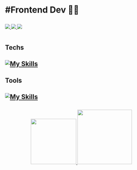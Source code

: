 # #Frontend Dev 🦄🌈
  
  ##
  <!--Para colocar as redes sociais
       https://dev.to/envoy_/150-badges-for-github-pnk tem imagens das redes, só fazer copy-past no src-->
  
 <div> 
  <a href="https://github.com/mellcosta" target="_blank">
         <img src="https://img.shields.io/badge/GitHub-100000?style=for-the-badge&logo=github&logoColor=white" target="_blank">
  </a>   
  <a href="https://www.linkedin.com/in/melissa-costa-71300a209?lipi=urn%3Ali%3Apage%3Ad_flagship3_profile_view_base_contact_details%3B2Df9dEU7Rl%2BWugKmLgwQfQ%3D%3D" target="_blank">
         <img src="https://img.shields.io/badge/-LinkedIn-%230077B5?style=for-the-badge&logo=linkedin&logoColor=white" target="_blank">
  </a>
        <a href="https://my-portfolio-mellcostas-projects.vercel.app/" target="_blank">
               <img src="https://img.shields.io/badge/website-000000?style=for-the-badge&logo=About.me&logoColor=white" target="_blank">
        </a>
</div>  

<!-- Imagens das linguagens utilizadas
       no devicon tem todas as linguagens-->
  <div style="display: inline_block"><br>
  
  ## Techs
  ## [![My Skills](https://skillicons.dev/icons?i=html,css,js,ts,react,nodejs)](https://skillicons.dev)
  
  ## Tools
  ## [![My Skills](https://skillicons.dev/icons?i=vscode,figma,git)](https://skillicons.dev)


##

<!-- aqueles rectângulos de status 
     https://github.com/anuraghazra/github-readme-stats
     temas e outras cenas interessantes-->
     
<div align="center">
  <a href="https://github.com/mellcosta">
  <img height="150em" src="https://github-readme-stats.vercel.app/api?username=mellcosta&show_icons=true&theme=github_dark&include_all_commits=true&count_private=true"/>
  <img height="180em" src="https://github-readme-stats.vercel.app/api/top-langs/?username=mellcosta&layout=compact&langs_count=7&theme=react"/>
</div> 

